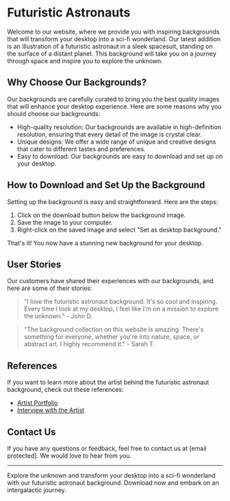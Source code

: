 <!--font:Barlow Condensed-->

# Futuristic Astronauts

Welcome to our website, where we provide you with inspiring backgrounds that will transform your desktop into a sci-fi wonderland. Our latest addition is an illustration of a futuristic astronaut in a sleek spacesuit, standing on the surface of a distant planet. This background will take you on a journey through space and inspire you to explore the unknown.

## Why Choose Our Backgrounds?

Our backgrounds are carefully curated to bring you the best quality images that will enhance your desktop experience. Here are some reasons why you should choose our backgrounds:

- High-quality resolution: Our backgrounds are available in high-definition resolution, ensuring that every detail of the image is crystal clear.
- Unique designs: We offer a wide range of unique and creative designs that cater to different tastes and preferences.
- Easy to download: Our backgrounds are easy to download and set up on your desktop.

## How to Download and Set Up the Background

Setting up the background is easy and straightforward. Here are the steps:

1. Click on the download button below the background image.
2. Save the image to your computer.
3. Right-click on the saved image and select "Set as desktop background."

That's it! You now have a stunning new background for your desktop.

## User Stories

Our customers have shared their experiences with our backgrounds, and here are some of their stories:

> "I love the futuristic astronaut background. It's so cool and inspiring. Every time I look at my desktop, I feel like I'm on a mission to explore the unknown." - John D.

> "The background collection on this website is amazing. There's something for everyone, whether you're into nature, space, or abstract art. I highly recommend it." - Sarah T.

## References

If you want to learn more about the artist behind the futuristic astronaut background, check out these references:

- [Artist Portfolio](#)
- [Interview with the Artist](#)

## Contact Us

If you have any questions or feedback, feel free to contact us at [email protected]. We would love to hear from you.

---

Explore the unknown and transform your desktop into a sci-fi wonderland with our futuristic astronaut background. Download now and embark on an intergalactic journey.

<!--

Write me content for website with wallpaper which alt text is:

"An illustration of a futuristic astronaut in a sleek spacesuit, standing on the surface of a distant planet."

The name/title of the page should not be 1:1 copy of the alt text but rather a real content of the website which is using this wallpaper.

- Use markdown format 
- Start with heading
- Heading should be short and concise
- The content should look like a real website 
- The website should not be about the wallpaper, wallpaper is just a related background
- Heading should be contain work "wallpaper" or "background"
- Include real sections like references, contact, user stories, etc. use things relevant to the page purpose.
- Feel free to use structure like headings, bullets, numbering, blockquotes, paragraphs, horizontal lines, etc.
- You can use formatting like bold or _italic_
- You can include UTF-8 emojis
- Links should be only #hash anchors (and you can refer to the document itself)
- Do not include images


---


# Futuristic Astronaut Wallpaper for Your Desktop

Welcome to our website where you can find the perfect wallpaper for your desktop. Our latest addition is an illustration of a futuristic astronaut in a sleek spacesuit, standing on the surface of a distant planet. This wallpaper will transform your desktop into a sci-fi wonderland, inspiring you to reach for the stars.

## Why Choose Our Wallpaper?

Our wallpapers are carefully curated to bring you the best quality images that will enhance your desktop experience. Here are some reasons why you should choose our wallpaper:

- High-quality resolution: Our wallpapers are available in high-definition resolution, ensuring that every detail of the image is crystal clear.
- Unique designs: We offer a wide range of unique and creative designs that cater to different tastes and preferences.
- Easy to download: Our wallpapers are easy to download and set up on your desktop.

## How to Download and Set Up the Wallpaper

Setting up the wallpaper is easy and straightforward. Here are the steps:

1. Click on the download button below the wallpaper image.
2. Save the image to your computer.
3. Right-click on the saved image and select "Set as desktop background."

That's it! You now have a stunning new wallpaper for your desktop.

## User Stories

Our customers have shared their experiences with our wallpapers, and here are some of their stories:

> "I love the futuristic astronaut wallpaper. It's so cool and inspiring. Every time I look at my desktop, I feel like I'm on a mission to explore the unknown." - John D.

> "The wallpaper collection on this website is amazing. There's something for everyone, whether you're into nature, space, or abstract art. I highly recommend it." - Sarah T.

## References

If you want to learn more about the artist behind the futuristic astronaut wallpaper, check out these references:

- [Artist Portfolio](#)
- [Interview with the Artist](#)

## Contact Us

If you have any questions or feedback, feel free to contact us at [email protected]. We would love to hear from you.

---

Transform your desktop into a sci-fi wonderland with our futuristic astronaut wallpaper. Download now and reach for the stars!


---


Heading should not include word "wallpaper". The website should not be about the wallpaper itself, wallpaper is just a related background, rewrite whole content.


---


# Explore the Unknown: Futuristic Astronaut on a Distant Planet

Welcome to our website, where we provide you with inspiring backgrounds that will transform your desktop into a sci-fi wonderland. Our latest addition is an illustration of a futuristic astronaut in a sleek spacesuit, standing on the surface of a distant planet. This background will take you on a journey through space and inspire you to explore the unknown.

## Why Choose Our Backgrounds?

Our backgrounds are carefully curated to bring you the best quality images that will enhance your desktop experience. Here are some reasons why you should choose our backgrounds:

- High-quality resolution: Our backgrounds are available in high-definition resolution, ensuring that every detail of the image is crystal clear.
- Unique designs: We offer a wide range of unique and creative designs that cater to different tastes and preferences.
- Easy to download: Our backgrounds are easy to download and set up on your desktop.

## How to Download and Set Up the Background

Setting up the background is easy and straightforward. Here are the steps:

1. Click on the download button below the background image.
2. Save the image to your computer.
3. Right-click on the saved image and select "Set as desktop background."

That's it! You now have a stunning new background for your desktop.

## User Stories

Our customers have shared their experiences with our backgrounds, and here are some of their stories:

> "I love the futuristic astronaut background. It's so cool and inspiring. Every time I look at my desktop, I feel like I'm on a mission to explore the unknown." - John D.

> "The background collection on this website is amazing. There's something for everyone, whether you're into nature, space, or abstract art. I highly recommend it." - Sarah T.

## References

If you want to learn more about the artist behind the futuristic astronaut background, check out these references:

- [Artist Portfolio](#)
- [Interview with the Artist](#)

## Contact Us

If you have any questions or feedback, feel free to contact us at [email protected]. We would love to hear from you.

---

Explore the unknown and transform your desktop into a sci-fi wonderland with our futuristic astronaut background. Download now and embark on an intergalactic journey.

-->
